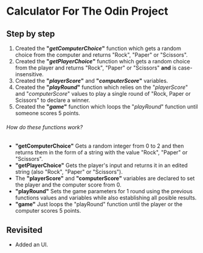 # Calculator For The Odin Project

## Step by step

1. Created the **"_getComputerChoice_"** function which gets a random choice from the computer and returns "Rock", "Paper" or "Scissors".
2. Created the **"_getPlayerChoice_"** function which gets a random choice from the player and returns "Rock", "Paper" or "Scissors" **and** is case-insensitive.
3. Created the **"_playerScore_"** and **"_computerScore_"** variables.
4. Created the **"_playRound_"** function which relies on the "_playerScore_" and "_computerScore_" values to play a single round of "Rock, Paper or Scissors" to declare a winner.
5. Created the **"_game_"** function which loops the "_playRound_" function until someone scores 5 points.

###### How do these functions work?

- **"getComputerChoice"** Gets a random integer from 0 to 2 and then returns them in the form of a string with the value "Rock", "Paper" or "Scissors".
- **"getPlayerChoice"** Gets the player's input and returns it in an edited string (also "Rock", "Paper" or "Scissors").
- The **"playerScore"** and **"computerScore"** variables are declared to set the player and the computer score from 0.
- **"playRound"** Sets the game parameters for 1 round using the previous functions values and variables while also establishing all posible results.
- **"game"** Just loops the "playRound" function until the player or the computer scores 5 points.

## Revisited

- Added an UI.